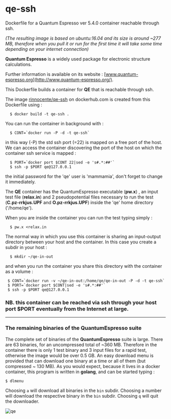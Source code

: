 # qe-ssh
Dockerfile for a Quantum Espresso ver 5.4.0 container reachable through ssh.

*(The resulting image is based on ubuntu:16.04 and its size is around ~277 MB, therefore when you pull it or run for the first time it will take some time depending on your internet connection)*

**Quantum Espresso** is a widely used package for electronic structure calculations.

Further information is  available on its website : [www.quantum-espresso.org](http://www.quantum-espresso.org/).

This Dockerfile builds a container for **QE** that is reachable through ssh.

The image [rinnocente/qe-ssh](https://hub.docker.com/r/rinnocente/qe-ssh/) on dockerhub.com is created from this Dockerfile using :
```
  $ docker build -t qe-ssh .
```
You can run the container in background  with :
```
  $ CONT=`docker run -P -d -t qe-ssh`
```
in this way (-P) the std ssh port (=22) is mapped on a free port of the host.
We can access the container discovering the port of the host on which the container ssh service is mapped :
```
  $ PORT=`docker port $CONT 22|sed -e 's#.*:##'`
  $ ssh -p $PORT qe@127.0.0.1
```
the initial password for the 'qe' user is 'mammamia', don't forget to change it immediately.

The **QE** container has the QuantumEspresso executable (**pw.x**) , an input test file (**relax.in**)
and 2 pseudopotential files necessary to run the test (**C.pz-rrkjus.UPF** and **O.pz-rrkjus.UPF**) inside
the 'qe' home directory ('/home/qe').

When you are inside the container you can run the test typing simply :
```
  $ pw.x <relax.in
```

The normal way in which you use this container is sharing an input-output directory between your host 
and the container. In this case you create a subdir in your host :
```
  $ mkdir ~/qe-in-out
```
and when you run the container you share this directory  with the container as a volume :
```
 $ CONT=`docker run -v ~/qe-in-out:/home/qe/qe-in-out -P -d -t qe-ssh`
 $ PORT=`docker port $CONT|sed -e 's#.*:##'`
 $ ssh -p $PORT qe@127.0.0.1
```
### NB. this container can be reached via ssh through **your host port $PORT** eventually from the Internet at large.

---

### The remaining binaries of the **QuantumEspresso** suite

The complete set of binaries of the **QuantumEspresso** suite is large.
There are 63 binaries, for an uncompressed total of ~360 MB.
Therefore in the container there is only 1 test binary and 3 input files for a rapid test,
otherwise the image would be over 0.5 GB.
An easy download menu is provided that can
download one binary at a time or all of them (but compressed ~ 130 MB).
As you would expect, because it lives  in a docker container, this program is written in **golang**,
and can be started typing :
```
$ dlmenu
```
Choosing ```a``` will download all binaries in the ```bin``` subdir.
Choosing a number will download the respective binary in the ```bin``` subdir.
Choosing ```q``` will quit the downloader.


![qe](http://www.quantum-espresso.org/wp-content/uploads/2011/12/Quantum_espresso_logo.jpg)

